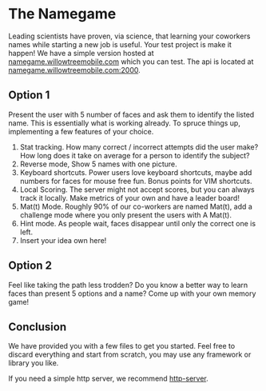 # The Namegame

Leading scientists have proven, via science, that learning your coworkers names while starting a new job is useful. Your test project is make it happen! We have a simple version hosted at [namegame.willowtreemobile.com](http://namegame.willowtreemobile.com/) which you can test. The api is located at [namegame.willowtreemobile.com:2000](http://namegame.willowtreemobile.com:2000).

## Option 1

Present the user with 5 number of faces and ask them to identify the listed name. This is essentially what is working already. To spruce things up, implementing a few features of your choice.

1. Stat tracking. How many correct / incorrect attempts did the user make? How long does it take on average for a person to identify the subject?
2. Reverse mode, Show 5 names with one picture.
3. Keyboard shortcuts. Power users love keyboard shortcuts, maybe add numbers for faces for mouse free fun. Bonus points for VIM shortcuts.
4. Local Scoring. The server might not accept scores, but you can always track it locally. Make metrics of your own and have a leader board!
5. Mat(t) Mode. Roughly 90% of our co-workers are named Mat(t), add a challenge mode where you only present the users with A Mat(t).
6. Hint mode. As people wait, faces disappear until only the correct one is left.
7. Insert your idea own here!


## Option 2

Feel like taking the path less trodden? Do you know a better way to learn faces than present 5 options and a name? Come up with your own memory game!

## Conclusion

We have provided you with a few files to get you started. Feel free to discard everything and start from scratch, you may use any framework or library you like.

If you need a simple http server, we recommend [http-server](https://www.npmjs.org/package/http-server).
